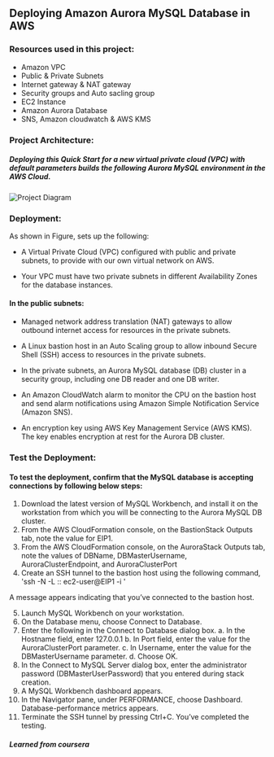 ## Deploying Amazon Aurora MySQL Database in AWS

### Resources used in this project:
-   Amazon VPC
-   Public & Private Subnets
-   Internet gateway & NAT gateway
-   Security groups and Auto sacling group
-   EC2 Instance
-   Amazon Aurora Database
-   SNS, Amazon cloudwatch & AWS KMS


### Project Architecture:
##### Deploying this Quick Start for a new virtual private cloud (VPC) with default parameters builds the following Aurora MySQL environment in the AWS Cloud.

![Project Diagram](https://github.com/ahsan598/aws-aurora/blob/main/amazon-aurora-db-in-aws.svg)


### Deployment:
As shown in Figure, sets up the following:

- A Virtual Private Cloud (VPC) configured with public and private subnets, to provide with our own virtual network on AWS.

- Your VPC must have two private subnets in different Availability Zones for the database instances.

#### In the public subnets:

- Managed network address translation (NAT) gateways to allow outbound internet access for resources in the private subnets.

- A Linux bastion host in an Auto Scaling group to allow inbound Secure Shell (SSH) access to resources in the private subnets.

- In the private subnets, an Aurora MySQL database (DB) cluster in a security group, including one DB reader and one DB writer.

- An Amazon CloudWatch alarm to monitor the CPU on the bastion host and send alarm notifications using Amazon Simple Notification Service (Amazon SNS).

- An encryption key using AWS Key Management Service (AWS KMS). The key enables encryption at rest for the Aurora DB cluster.



### Test the Deployment:

#### To test the deployment, confirm that the MySQL database is accepting connections by following below steps:

1. Download the latest version of MySQL Workbench, and install it on the workstation from which you will be connecting to the Aurora MySQL DB cluster.
2. From the AWS CloudFormation console, on the BastionStack Outputs tab, note the value for EIP1.
3. From the AWS CloudFormation console, on the AuroraStack Outputs tab, note the values of DBName, DBMasterUsername, AuroraClusterEndpoint, and AuroraClusterPort
4. Create an SSH tunnel to the bastion host using the following command,
'ssh -N -L <AuroraClusterPort>:<AuroraClusterEndpoint>:<AuroraClusterPort> ec2-user@EIP1 -i <KeyPairName>'

A message appears indicating that you’ve connected to the bastion host.

5. Launch MySQL Workbench on your workstation.
6. On the Database menu, choose Connect to Database.
7. Enter the following in the Connect to Database dialog box.
    a. In the Hostname field, enter 127.0.0.1
    b. In Port field, enter the value for the AuroraClusterPort parameter.
    c. In Username, enter the value for the DBMasterUsername parameter.
    d. Choose OK.
8. In the Connect to MySQL Server dialog box, enter the administrator password (DBMasterUserPassword) that you entered during stack creation.
9. A MySQL Workbench dashboard appears.
10. In the Navigator pane, under PERFORMANCE, choose Dashboard. Database-performance metrics appears.
11. Terminate the SSH tunnel by pressing Ctrl+C. You’ve completed the testing.






##### Learned from coursera